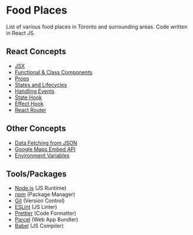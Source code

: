 # Food Places

List of various food places in Toronto and surrounding areas. Code written in React JS.

## React Concepts

- [JSX](https://reactjs.org/docs/introducing-jsx.html)
- [Functional & Class Components](https://reactjs.org/docs/components-and-props.html)
- [Props](https://reactjs.org/docs/components-and-props.html)
- [States and Lifecycles](https://reactjs.org/docs/state-and-lifecycle.html)
- [Handling Events](https://reactjs.org/docs/handling-events.html)
- [State Hook](https://reactjs.org/docs/hooks-state.html)
- [Effect Hook](https://reactjs.org/docs/hooks-effect.html)
- [React Router](https://reactrouter.com/)

## Other Concepts

- [Data Fetching from JSON](https://www.pluralsight.com/guides/fetch-data-from-a-json-file-in-a-react-app)
- [Google Maps Embed API](https://developers.google.com/maps/documentation/embed)
- [Environment Variables](https://create-react-app.dev/docs/adding-custom-environment-variables)

## Tools/Packages

- [Node.js](https://nodejs.org/) (JS Runtime)
- [npm](https://www.npmjs.com/) (Package Manager)
- [Git](https://git-scm.com/) (Version Control)
- [ESLint](https://eslint.org/) (JS Linter)
- [Prettier](https://prettier.io/) (Code Formatter)
- [Parcel](https://parceljs.org/) (Web App Bundler)
- [Babel](https://babeljs.io/) (JS Compiler)
